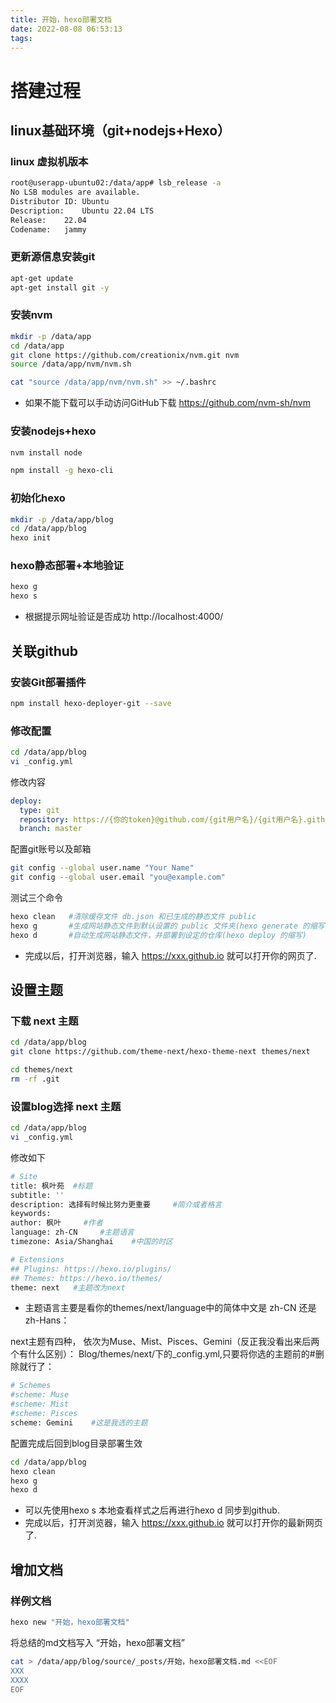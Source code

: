 ```yaml
---
title: 开始，hexo部署文档
date: 2022-08-08 06:53:13
tags:
---
```



# 搭建过程
## linux基础环境（git+nodejs+Hexo）

### linux 虚拟机版本
```bash
root@userapp-ubuntu02:/data/app# lsb_release -a
No LSB modules are available.
Distributor ID:	Ubuntu
Description:	Ubuntu 22.04 LTS
Release:	22.04
Codename:	jammy
```
### 更新源信息安装git
```bash
apt-get update
apt-get install git -y
```

<!-- more -->

### 安装nvm
```bash
mkdir -p /data/app
cd /data/app 
git clone https://github.com/creationix/nvm.git nvm
source /data/app/nvm/nvm.sh

cat "source /data/app/nvm/nvm.sh" >> ~/.bashrc
```
* 如果不能下载可以手动访问GitHub下载 https://github.com/nvm-sh/nvm

### 安装nodejs+hexo
```bash
nvm install node

npm install -g hexo-cli
```
### 初始化hexo
```bash
mkdir -p /data/app/blog
cd /data/app/blog
hexo init
```
### hexo静态部署+本地验证
```bash
hexo g
hexo s
```
* 根据提示网址验证是否成功 http://localhost:4000/


## 关联github

### 安装Git部署插件
```bash
npm install hexo-deployer-git --save
```

### 修改配置
```bash
cd /data/app/blog
vi _config.yml
```
修改内容
```yaml
deploy:
  type: git
  repository: https://{你的token}@github.com/{git用户名}/{git用户名}.github.io.git  #你的仓库地址
  branch: master
```
配置git账号以及邮箱
```bash
git config --global user.name "Your Name"
git config --global user.email "you@example.com"
```

测试三个命令
```bash
hexo clean   #清除缓存文件 db.json 和已生成的静态文件 public
hexo g       #生成网站静态文件到默认设置的 public 文件夹(hexo generate 的缩写)
hexo d       #自动生成网站静态文件，并部署到设定的仓库(hexo deploy 的缩写)
```
* 完成以后，打开浏览器，输入 https://xxx.github.io 就可以打开你的网页了.

## 设置主题
### 下载 next 主题
```bash
cd /data/app/blog
git clone https://github.com/theme-next/hexo-theme-next themes/next

cd themes/next
rm -rf .git
```
### 设置blog选择 next 主题
```bash
cd /data/app/blog
vi _config.yml
```
修改如下
```bash
# Site
title: 枫叶苑  #标题
subtitle: ''
description: 选择有时候比努力更重要     #简介或者格言
keywords:
author: 枫叶     #作者
language: zh-CN     #主题语言
timezone: Asia/Shanghai    #中国的时区

# Extensions
## Plugins: https://hexo.io/plugins/
## Themes: https://hexo.io/themes/
theme: next   #主题改为next
```
* 主题语言主要是看你的themes/next/language中的简体中文是 zh-CN 还是 zh-Hans：

next主题有四种，
依次为Muse、Mist、Pisces、Gemini（反正我没看出来后两个有什么区别）：
Blog/themes/next/下的_config.yml,只要将你选的主题前的#删除就行了：
```bash
# Schemes
#scheme: Muse
#scheme: Mist
#scheme: Pisces
scheme: Gemini    #这是我选的主题
```

配置完成后回到blog目录部署生效
```bash
cd /data/app/blog
hexo clean
hexo g
hexo d
```

* 可以先使用hexo s 本地查看样式之后再进行hexo d 同步到github.
* 完成以后，打开浏览器，输入 https://xxx.github.io 就可以打开你的最新网页了.

## 增加文档
### 样例文档
```bash
hexo new "开始，hexo部署文档"
```
将总结的md文档写入 “开始，hexo部署文档”
```bash
cat > /data/app/blog/source/_posts/开始，hexo部署文档.md <<EOF
XXX
XXXX
EOF
```
